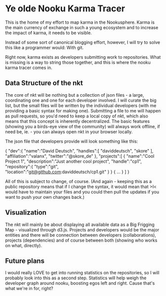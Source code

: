 # Ye olde Nooku Karma Tracer

This is the home of my effort to map karma in the Nookusphere. Karma is the main currency of exchange in such a young ecosystem and to increase the impact of karma, it needs to be visible.

Instead of some sort of canonical blogging effort, however, I will try to solve this like a programmer would: With git.

Right now, karma exists as developers submitting work to repositories. What is missing is a way to string those together, and this is where the nooku karma tracer comes in.

## Data Structure of the nkt

The core of nkt will be nothing but a collection of json files - a large, coordinating one and one for each developer involved. I will curate the big list, but the small files will be written by the individual developers (with me providing a basic syntax for making one). Submitting a file to me will happen as pull requests, so you'd need to keep a local copy of nkt, which also means that this concept is inherently decentralized. The basic features (showing you a birds-eye view of the community) will always work offline, if need be, ie. - you can always open nkt in your browser locally.

The json file that developers provide will look something like this:

{
   "dev":{
      "name":"David Deutsch",
      "handles":[
         "daviddeutsch",
         "skore"
      ],
      "affiliation":"valanx",
      "twitter":"@skore_de"
   },
   "projects":[
      {
         "name":"Cool Project 1",
         "description":"Just another cool project",
         "handle":"cp1",
         "repository":{
            "type":"git",
            "location":"git@github.com:daviddeutsch/cp1.git"
         }
      }
      {
         ...
      }
   ]
}

All of this is subject to change, of course. (And again - keeping this as a public repository means that if I change the syntax, it would mean that >I< would have to maintain your files and you could then pull the updates if you want to push your own changes back.)

## Visualization

The nkt will mainly be about displaying all available data as a Big Frigging Map - visualized through d3.js. Projects and developers would be the major entities and there will be connection between developers (collaborations), projects (dependencies) and of course between both (showing who works on what, directly).

## Future plans

I would really LOVE to get into running statistics on the repositories, so I will probably look into this as a second step. Statistics will help weigh the developer graph around nooku, boosting egos left and right. Cause that's what we're in for, right?